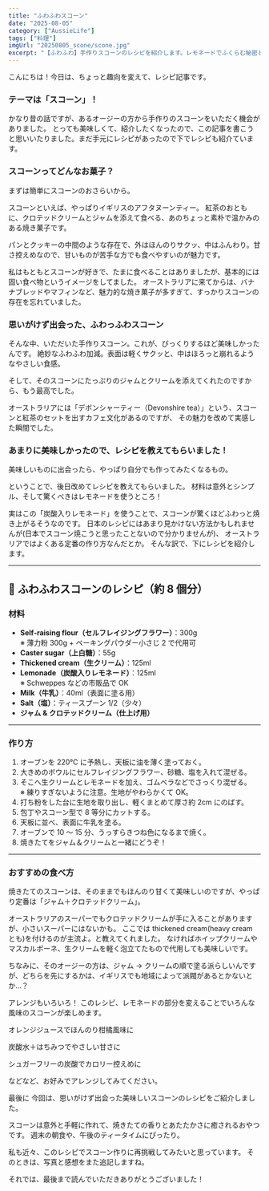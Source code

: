 ```yaml
---
title: "ふわふわスコーン"
date: "2025-08-05"
category: ["AussieLife"]
tags: ["料理"]
imgUrl: "20250805_scone/scone.jpg"
excerpt: "【ふわふわ】手作りスコーンのレシピを紹介します。レモネードでふくらむ秘密とは？"
---
```


こんにちは！今日は、ちょっと趣向を変えて、レシピ記事です。

### テーマは「スコーン」！

かなり昔の話ですが、あるオージーの方から手作りのスコーンをいただく機会がありました。
とっても美味しくて、紹介したくなったので、この記事を書こうと思いいたりました。まだ手元にレシピがあったので下でレシピも紹介ています。

### スコーンってどんなお菓子？

まずは簡単にスコーンのおさらいから。

スコーンといえば、やっぱりイギリスのアフタヌーンティー。
紅茶のおともに、クロテッドクリームとジャムを添えて食べる、あのちょっと素朴で温かみのある焼き菓子です。

パンとクッキーの中間のような存在で、外はほんのりサクッ、中はふんわり。甘さ控えめなので、甘いものが苦手な方でも食べやすいのが魅力です。

私はもともとスコーンが好きで、たまに食べることはありましたが、基本的には固い食べ物というイメージをしてました。
オーストラリアに来てからは、バナナブレッドやマフィンなど、魅力的な焼き菓子が多すぎて、すっかりスコーンの存在を忘れていました。

### 思いがけず出会った、ふわっふわスコーン

そんな中、いただいた手作りスコーン。これが、びっくりするほど美味しかったんです。
絶妙なふわふわ加減。表面は軽くサクッと、中はほろっと崩れるようなやさしい食感。

そして、そのスコーンにたっぷりのジャムとクリームを添えてくれたのですから、もう最高でした。

オーストラリアには「デボンシャーティー（Devonshire tea）」という、スコーンと紅茶のセットを出すカフェ文化があるのですが、
その魅力を改めて実感した瞬間でした。

### あまりに美味しかったので、レシピを教えてもらいました！

美味しいものに出会ったら、やっぱり自分でも作ってみたくなるもの。

ということで、後日改めてレシピを教えてもらいました。
材料は意外とシンプル、そして驚くべきはレモネードを使うところ！

実はこの「炭酸入りレモネード」を使うことで、スコーンが驚くほどふわっと焼き上がるそうなのです。
日本のレシピにはあまり見かけない方法かもしれませんが(日本でスコーン焼こうと思ったことないので分かりませんが)、
オーストラリアではよくある定番の作り方なんだとか。
そんな訳で、下にレシピを紹介します。

---

## 🍋 ふわふわスコーンのレシピ（約 8 個分）

### 材料

- **Self-raising flour（セルフレイジングフラワー）**：300g  
  ※ 薄力粉 300g + ベーキングパウダー小さじ 2 で代用可
- **Caster sugar（上白糖）**：55g
- **Thickened cream（生クリーム）**：125ml
- **Lemonade（炭酸入りレモネード）**：125ml  
  ※ Schweppes などの市販品で OK
- **Milk（牛乳）**：40ml（表面に塗る用）
- **Salt（塩）**：ティースプーン 1/2（少々）
- **ジャム & クロテッドクリーム（仕上げ用）**

---

### 作り方

1. オーブンを 220℃ に予熱し、天板に油を薄く塗っておく。
2. 大きめのボウルにセルフレイジングフラワー、砂糖、塩を入れて混ぜる。
3. そこへ生クリームとレモネードを加え、ゴムベラなどでさっくり混ぜる。  
   ※ 練りすぎないように注意。生地がやわらかくて OK。
4. 打ち粉をした台に生地を取り出し、軽くまとめて厚さ約 2cm にのばす。
5. 包丁やスコーン型で 8 等分にカットする。
6. 天板に並べ、表面に牛乳を塗る。
7. オーブンで 10 ～ 15 分、うっすらきつね色になるまで焼く。
8. 焼きたてをジャム＆クリームと一緒にどうぞ！

---

### おすすめの食べ方

焼きたてのスコーンは、そのままでもほんのり甘くて美味しいのですが、やっぱり定番は「ジャム＋クロテッドクリーム」。

オーストラリアのスーパーでもクロテッドクリームが手に入ることがありますが、小さいスーパーにはないかも。
ここでは thickened cream(heavy cream とも)を付けるのが主流よ。と教えてくれました。
なければホイップクリームやマスカルポーネ、生クリームを軽く泡立てたもので代用しても美味しいです。

ちなみに、そのオージーの方は、ジャム → クリームの順で塗る派らしいんですが、どちらを先にするかは、イギリスでも地域によって派閥があるとかないとか…？

アレンジもいろいろ！
このレシピ、レモネードの部分を変えることでいろんな風味のスコーンが楽しめます。

オレンジジュースでほんのり柑橘風味に

炭酸水＋はちみつでやさしい甘さに

シュガーフリーの炭酸でカロリー控えめに

などなど、お好みでアレンジしてみてください。

最後に
今回は、思いがけず出会った美味しいスコーンのレシピをご紹介しました。

スコーンは意外と手軽に作れて、焼きたての香りとあたたかさに癒されるおやつです。
週末の朝食や、午後のティータイムにぴったり。

私も近々、このレシピでスコーン作りに再挑戦してみたいと思っています。
そのときは、写真と感想をまた追記しますね。

それでは、最後まで読んでいただきありがとうございました！
